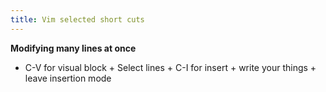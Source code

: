 ```yaml
---
title: Vim selected short cuts
---
```

**Modifying many lines at once**
- C-V for visual block + Select lines + C-I for insert + write your things + leave insertion mode
